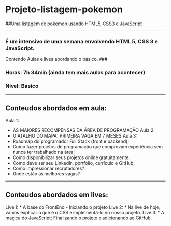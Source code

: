 # Projeto-listagem-pokemon
##Uma listagem de pokemon usando HTML5, CSS3 e JavaScript

------

### É um intensivo de uma semana envolvendo HTML 5, CSS 3 e JavaScript.
Contendo Aulas e lives abordando o básico. ###

### Horas: 7h 34min (ainda tem mais aulas para acontecer)
### Nivel: Básico

------

## Conteudos abordados em aula: ##
Aula 1:
   * AS MAIORES RECOMPENSAS DA ÁREA DE PROGRAMAÇÃO
Aula 2:
   * O ATALHO DO MAPA: PRIMEIRA VAGA EM 7 MESES
Aula 3:
   * Roadmap do programador Full Stack (front e backend);
   * Como fazer projetos de programação que comprovam experiência sem nunca ter trabalhado na área;
   * Como disponibilizar seus projetos online gratuitamente;
   * Como deve ser seu LinkedIn, portfólio, currículo e GitHub;
   * Como impressionar recrutadores?
   * Onde estão as melhores vagas?

------

## Conteudos abordados em lives:

 Live 1: 
    * A base do FrontEnd - Iniciando o projeto
 Live 2:
    * Na live de hoje, vamos explicar o que é o CSS e implementá-lo no nosso projeto.
 Live 3:
    * A magica do JavaScript: Finalizando o projeto e adicionando ao GitHub.
